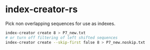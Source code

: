 # index-creator-rs

Pick non overlapping sequences for use as indexes.

```bash
index-creator create 8 > P7_new.txt
# or turn off filtering of left shifted sequences
index-creator create --skip-first false 8 > P7_new.noskip.txt

```

